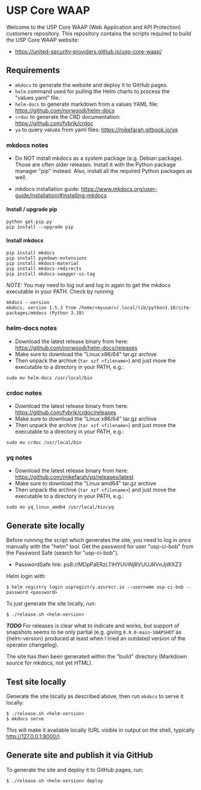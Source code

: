 # USP Core WAAP

Welcome to the USP Core WAAP (Web Application and API Protection) customers repository. This repository contains
the scripts required to build the USP Core WAAP website:

* https://united-security-providers.github.io/usp-core-waap/

## Requirements

- `mkdocs` to generate the website and deploy it to GitHub pages.
- `helm` command used for pulling the Helm charts to process the "values.yaml" file.
- `helm-docs` to generate markdown from a values YAML file: https://github.com/norwoodj/helm-docs
- `crdoc` to generate the CRD documentation: https://github.com/fybrik/crdoc
- `ya` to query values from yaml files: https://mikefarah.gitbook.io/yq


### mkdocs notes

* Do NOT install mkdocs as a system package (e.g. Debian package). Those are often older releases. Install
it with the Python package manager "pip" instead. Also, install all the required Python packages as well.

* mkdocs installation guide: https://www.mkdocs.org/user-guide/installation/#installing-mkdocs

#### Install / upgrade pip

```
python get-pip.py
pip install --upgrade pip
```

#### Install mkdocs

```
pip install mkdocs
pip install pymdown-extensions
pip install mkdocs-material
pip install mkdocs-redirects
pip install mkdocs-swagger-ui-tag
```

*NOTE:* You may need to log out and log in again to get the mkdocs executable in your PATH. Check by running

```
mkdocs --version
mkdocs, version 1.5.3 from /home/<myuser>/.local/lib/python3.10/site-packages/mkdocs (Python 3.10)
```

### helm-docs notes

* Download the latest release binary from here: https://github.com/norwoodj/helm-docs/releases
* Make sure to download the "Linux x86/64" tar.gz archive
* Then unpack the archive (`tar xzf <filename>`) and just move the executable to a directory in your PATH, e.g.:

```
sudo mv helm-docs /usr/local/bin
```

### crdoc notes

* Download the latest release binary from here: https://github.com/fybrik/crdoc/releases
* Make sure to download the "Linux x86/64" tar.gz archive
* Then unpack the archive (`tar xzf <filename>`) and just move the executable to a directory in your PATH, e.g.:

```
sudo mv crdoc /usr/local/bin
```

### yq notes

* Download the latest release binary from here: https://github.com/mikefarah/yq/releases/latest
* Make sure to download the "Linux amd64" tar.gz archive
* Then unpack the archive (`tar xzf <filename>`) and just move the executable to a directory in your PATH, e.g.:

```
sudo mv yq_linux_amd64 /usr/local/bin/yq
```


## Generate site locally

Before running the script which generates the site, you need to log in _once_ manually with
the "helm" tool. Get the password for user "usp-ci-bob" from the Password Safe (search for "usp-ci-bob").

* PasswordSafe link: ps8://MDpPaERzLTlHYUVlNjRVUUJRVnJjWXZ3

Helm login with:

```
$ helm registry login uspregistry.azurecr.io --username usp-ci-bob --password <password>
```

To just generate the site locally, run:

```
$ ./release.sh <helm-version>
```

***TODO*** For releases is clear what to indicate and works, but support of snapshots seems to be only partial (e.g. giving `0.0.0-main-SNAPSHOT` as {helm-version} produced at least when I tried an outdated version of the operator changelog).

The site has then been generated within the "build" directory (Markdown source for mkdocs, not yet HTML).

## Test site locally

Generate the site locally as described above, then run `mkdocs` to serve it locally:

```
$ ./release.sh <helm-version>
$ mkdocs serve
```

This will make it available locally (URL visible in output on the shell, typically http://127.0.0.1:8000/).

## Generate site and publish it via GitHub

To generate the site and deploy it to GitHub pages, run:

```
$ ./release.sh <helm-version> deploy
```

